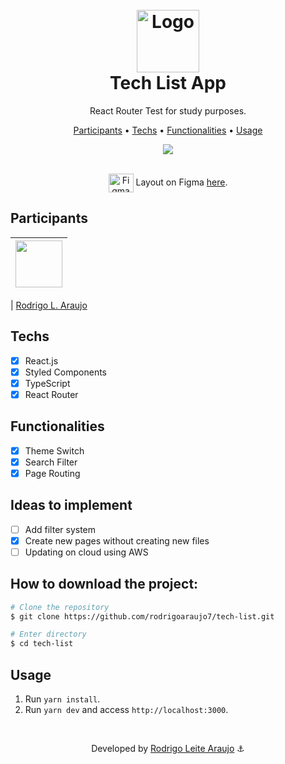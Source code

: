 <h1 align="center">
  <br>
  <img src="https://i.imgur.com/zUscmOd.png" alt="Logo" width="100">
  <br>
  Tech List App
  <br>
</h1>

<p align="center">
  React Router Test for study purposes.
</p>

<p align="center">
  <a href="#participants">Participants</a> •
  <a href="#techs">Techs</a> •
  <a href="#functionalities">Functionalities</a> •
  <a href="#usage">Usage</a>
</p>


<div align="center">
  <img src="https://i.imgur.com/pkMgVjk.png" />
</div>

<p align="center">
  <br>
  <img align="center" alt="Figma" height="30" width="40" src="https://cdn.jsdelivr.net/gh/devicons/devicon/icons/figma/figma-original.svg">
Layout on Figma <a href="https://www.figma.com/file/7fXu7TGOp8EvKs67RKPGJu/Untitled?node-id=0%3A1">here</a>.
</p>

## Participants

| [<img src="https://avatars.githubusercontent.com/rodrigoaraujo7" width="75px;"/>](https://github.com/rodrigoaraujo7) |
| :------------------------------------------------------------------------------------------------------------------------: |


| [Rodrigo L. Araujo](https://github.com/rodrigoaraujo7)

## Techs

- [x] React.js
- [x] Styled Components
- [x] TypeScript
- [x] React Router

## Functionalities

- [x] Theme Switch
- [x] Search Filter
- [x] Page Routing

## Ideas to implement

- [ ] Add filter system
- [x] Create new pages without creating new files
- [ ] Updating on cloud using AWS

## How to download the project:

```bash
# Clone the repository
$ git clone https://github.com/rodrigoaraujo7/tech-list.git

# Enter directory
$ cd tech-list
```

## Usage

1. Run `yarn install`.<br />
2. Run `yarn dev` and access `http://localhost:3000`.<br />

<br/>

<p align="center"> Developed by <a href="https://www.linkedin.com/in/rodrigo-leite-araujo-a2a1b119b/">Rodrigo Leite Araujo</a> ⚓</p>
